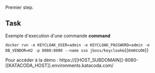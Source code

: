 Premier step.

## Task

Exemple d'execution d'une commande **command**

`docker run -e KEYCLOAK_USER=admin -e KEYCLOAK_PASSWORD=admin -e DB_VENDOR=H2 -p 8080:8080 --name sso jboss/keycloak&`{{execute}}

Pour accéder à la démo : https://[[HOST_SUBDOMAIN]]-8080-[[KATACODA_HOST]].environments.katacoda.com/


